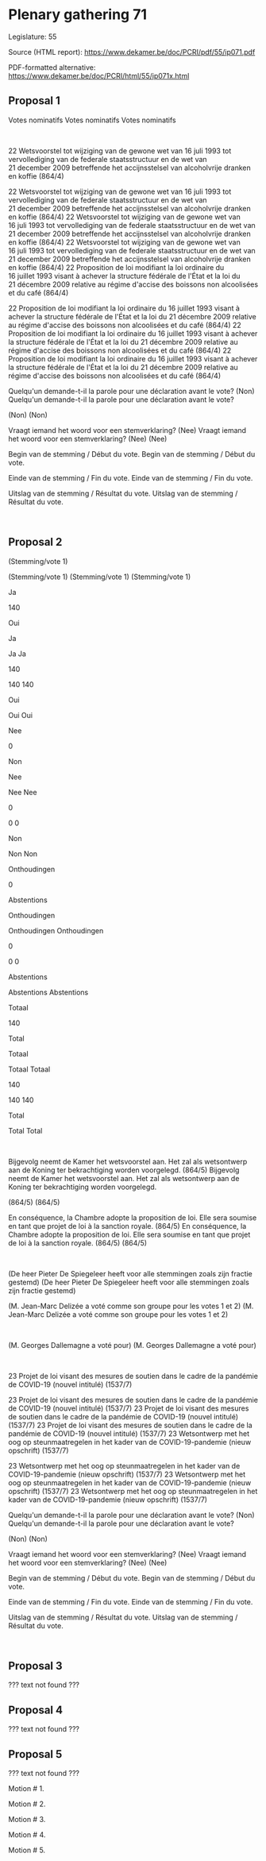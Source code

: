 # Plenary gathering 71

Legislature: 55

Source (HTML report): https://www.dekamer.be/doc/PCRI/pdf/55/ip071.pdf

PDF-formatted alternative: https://www.dekamer.be/doc/PCRI/html/55/ip071x.html

## Proposal 1

Votes nominatifs
Votes nominatifs
Votes nominatifs


 
 

22 Wetsvoorstel tot wijziging
van de gewone wet van 16 juli 1993 tot vervollediging van de federale
staatsstructuur en de wet van 21 december 2009 betreffende het
accijnsstelsel van alcoholvrije dranken en koffie (864/4)

22 Wetsvoorstel tot wijziging
van de gewone wet van 16 juli 1993 tot vervollediging van de federale
staatsstructuur en de wet van 21 december 2009 betreffende het
accijnsstelsel van alcoholvrije dranken en koffie (864/4)
22 Wetsvoorstel tot wijziging
van de gewone wet van 16 juli 1993 tot vervollediging van de federale
staatsstructuur en de wet van 21 december 2009 betreffende het
accijnsstelsel van alcoholvrije dranken en koffie (864/4)
22 Wetsvoorstel tot wijziging
van de gewone wet van 16 juli 1993 tot vervollediging van de federale
staatsstructuur en de wet van 21 december 2009 betreffende het
accijnsstelsel van alcoholvrije dranken en koffie (864/4)
22 Proposition de loi modifiant
la loi ordinaire du 16 juillet 1993 visant à achever la structure
fédérale de l'État et la loi du 21 décembre 2009 relative au régime
d'accise des boissons non alcoolisées et du café (864/4)

22 Proposition de loi modifiant
la loi ordinaire du 16 juillet 1993 visant à achever la structure
fédérale de l'État et la loi du 21 décembre 2009 relative au régime
d'accise des boissons non alcoolisées et du café (864/4)
22 Proposition de loi modifiant
la loi ordinaire du 16 juillet 1993 visant à achever la structure
fédérale de l'État et la loi du 21 décembre 2009 relative au régime
d'accise des boissons non alcoolisées et du café (864/4)
22 Proposition de loi modifiant
la loi ordinaire du 16 juillet 1993 visant à achever la structure
fédérale de l'État et la loi du 21 décembre 2009 relative au régime
d'accise des boissons non alcoolisées et du café (864/4)
 
 

Quelqu'un demande-t-il la parole pour une
déclaration avant le vote? (Non)
Quelqu'un demande-t-il la parole pour une
déclaration avant le vote? 
 
(Non)
(Non)


Vraagt iemand het woord voor een
stemverklaring? (Nee)
Vraagt iemand het woord voor een
stemverklaring? (Nee)
 (Nee)
 
 

Begin van de
stemming / Début du vote.
Begin van de
stemming / Début du vote.

Einde van de
stemming / Fin du vote.
Einde van de
stemming / Fin du vote.

Uitslag van de
stemming / Résultat du vote.
Uitslag van de
stemming / Résultat du vote.

 
 


## Proposal 2


(Stemming/vote 1)

(Stemming/vote 1)
(Stemming/vote 1)
(Stemming/vote 1)



Ja


140


Oui



Ja

Ja
Ja


140

140
140


Oui

Oui
Oui



Nee


0


Non



Nee

Nee
Nee


0

0
0


Non

Non
Non



Onthoudingen


0


Abstentions



Onthoudingen

Onthoudingen
Onthoudingen


0

0
0


Abstentions

Abstentions
Abstentions



Totaal


140


Total



Totaal

Totaal
Totaal


140

140
140


Total

Total
Total

 
 

Bijgevolg neemt de Kamer het wetsvoorstel
aan. Het zal als wetsontwerp aan de Koning ter bekrachtiging worden voorgelegd.
(864/5)
Bijgevolg neemt de Kamer het wetsvoorstel
aan. Het zal als wetsontwerp aan de Koning ter bekrachtiging worden voorgelegd.

(864/5)
(864/5)


En conséquence, la Chambre adopte la
proposition de loi. Elle sera soumise en tant que projet de loi à la sanction
royale. (864/5)
En conséquence, la Chambre adopte la
proposition de loi. Elle sera soumise en tant que projet de loi à la sanction
royale. 
(864/5)
(864/5)


 
 

(De heer Pieter De Spiegeleer heeft voor
alle stemmingen zoals zijn fractie gestemd)
(De heer Pieter De Spiegeleer heeft voor
alle stemmingen zoals zijn fractie gestemd)
 
 

(M. Jean-Marc Delizée a
voté comme son groupe pour les votes 1 et 2)
(M. Jean-Marc Delizée a
voté comme son groupe pour les votes 1 et 2)

 
 

(M. Georges
Dallemagne a voté pour)
(M. Georges
Dallemagne a voté pour)

 
 

23 Projet de loi visant des
mesures de soutien dans le cadre de la pandémie de COVID-19 (nouvel intitulé)
(1537/7)

23 Projet de loi visant des
mesures de soutien dans le cadre de la pandémie de COVID-19 (nouvel intitulé)
(1537/7)
23 Projet de loi visant des
mesures de soutien dans le cadre de la pandémie de COVID-19 (nouvel intitulé)
(1537/7)
23 Projet de loi visant des
mesures de soutien dans le cadre de la pandémie de COVID-19 (nouvel intitulé)
(1537/7)
23 Wetsontwerp met het oog op
steunmaatregelen in het kader van de COVID-19-pandemie (nieuw opschrift)
(1537/7)

23 Wetsontwerp met het oog op
steunmaatregelen in het kader van de COVID-19-pandemie (nieuw opschrift)
(1537/7)
23 Wetsontwerp met het oog op
steunmaatregelen in het kader van de COVID-19-pandemie (nieuw opschrift)
(1537/7)
23 Wetsontwerp met het oog op
steunmaatregelen in het kader van de COVID-19-pandemie (nieuw opschrift)
(1537/7)
 
 

Quelqu'un demande-t-il la parole pour une
déclaration avant le vote? (Non)
Quelqu'un demande-t-il la parole pour une
déclaration avant le vote? 
 
(Non)
(Non)


Vraagt iemand het woord voor een
stemverklaring? (Nee)
Vraagt iemand het woord voor een
stemverklaring? (Nee)
 (Nee)
 
 

Begin van de
stemming / Début du vote.
Begin van de
stemming / Début du vote.

Einde van de
stemming / Fin du vote.
Einde van de
stemming / Fin du vote.

Uitslag van de
stemming / Résultat du vote.
Uitslag van de
stemming / Résultat du vote.

 
 


## Proposal 3

??? text not found ???

## Proposal 4

??? text not found ???

## Proposal 5

??? text not found ???

Motion # 1.

Motion # 2.

Motion # 3.

Motion # 4.

Motion # 5.

